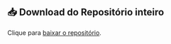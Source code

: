 ## 📥 Download do Repositório inteiro

Clique para [baixar o repositório]([https://github.com/MTSZ7/szz7/archive/refs/heads/main.zip](https://github.com/MTSZ7/Pc.git)).

